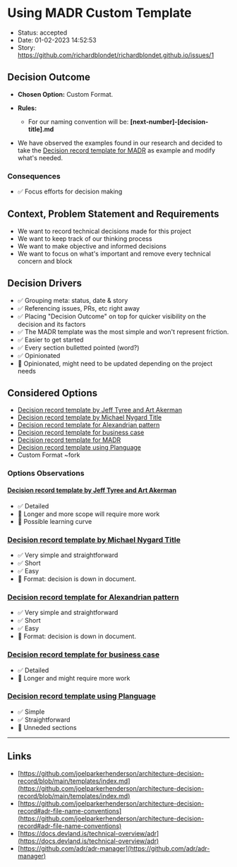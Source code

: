 # Using MADR Custom Template

- Status: accepted
- Date: 01-02-2023 14:52:53
- Story: https://github.com/richardblondet/richardblondet.github.io/issues/1


## Decision Outcome

- **Chosen Option:** Custom Format.
- **Rules:** 
  - For our naming convention will be: **[next-number]-[decision-title].md** 

- We have observed the examples found in our research and decided to take the [Decision record template for MADR](https://github.com/joelparkerhenderson/architecture-decision-record/blob/main/templates/decision-record-template-madr/index.md) as example and modify what's needed.

### Consequences

- ✅ Focus efforts for decision making


## Context, Problem Statement and Requirements

- We want to record technical decisions made for this project
- We want to keep track of our thinking process
- We want to make objective and informed decisions
- We want to focus on what's important and remove every technical concern and block


## Decision Drivers

- ✅ Grouping meta: status, date & story
- ✅ Referencing issues, PRs, etc right away
- ✅ Placing "Decision Outcome" on top for quicker visibility on the decision and its factors
- ✅ The MADR template was the most simple and won't represent friction.
- ✅ Easier to get started
- ✅ Every section bulletted pointed (word?)
- ✅ Opinionated
- 🚫 Opinionated, might need to be updated depending on the project needs


## Considered Options

* [Decision record template by Jeff Tyree and Art Akerman](https://github.com/joelparkerhenderson/architecture-decision-record/blob/main/templates/decision-record-template-by-jeff-tyree-and-art-akerman/index.md)
* [Decision record template by Michael Nygard Title](https://github.com/joelparkerhenderson/architecture-decision-record/blob/main/templates/decision-record-template-by-michael-nygard/index.md)
* [Decision record template for Alexandrian pattern](https://github.com/joelparkerhenderson/architecture-decision-record/blob/main/templates/decision-record-template-for-alexandrian-pattern/index.md)
* [Decision record template for business case](https://github.com/joelparkerhenderson/architecture-decision-record/blob/main/templates/decision-record-template-for-business-case/index.md)
* [Decision record template for MADR](https://github.com/joelparkerhenderson/architecture-decision-record/blob/main/templates/decision-record-template-madr/index.md)
* [Decision record template using Planguage](https://github.com/joelparkerhenderson/architecture-decision-record/blob/main/templates/decision-record-template-using-planguage/index.md)
* Custom Format ~fork


### Options Observations

#### [Decision record template by Jeff Tyree and Art Akerman](https://github.com/joelparkerhenderson/architecture-decision-record/blob/main/templates/decision-record-template-by-jeff-tyree-and-art-akerman/index.md)

- ✅ Detailed
- 🚫 Longer and more scope will require more work
- 🚫 Possible learning curve

###  [Decision record template by Michael Nygard Title](https://github.com/joelparkerhenderson/architecture-decision-record/blob/main/templates/decision-record-template-by-michael-nygard/index.md)


- ✅ Very simple and straightforward
- ✅ Short
- ✅ Easy
- 🚫 Format: decision is down in document.

### [Decision record template for Alexandrian pattern](https://github.com/joelparkerhenderson/architecture-decision-record/blob/main/templates/decision-record-template-for-alexandrian-pattern/index.md)

- ✅ Very simple and straightforward
- ✅ Short
- ✅ Easy
- 🚫 Format: decision is down in document.

### [Decision record template for business case](https://github.com/joelparkerhenderson/architecture-decision-record/blob/main/templates/decision-record-template-for-business-case/index.md)

- ✅ Detailed
- 🚫 Longer and might require more work

### [Decision record template using Planguage](https://github.com/joelparkerhenderson/architecture-decision-record/blob/main/templates/decision-record-template-using-planguage/index.md)

- ✅ Simple
- ✅ Straightforward
- 🚫 Unneded sections

---
## Links

- [https://github.com/joelparkerhenderson/architecture-decision-record/blob/main/templates/index.md](https://github.com/joelparkerhenderson/architecture-decision-record/blob/main/templates/index.md)
- [https://github.com/joelparkerhenderson/architecture-decision-record#adr-file-name-conventions](https://github.com/joelparkerhenderson/architecture-decision-record#adr-file-name-conventions)
- [https://docs.devland.is/technical-overview/adr](https://docs.devland.is/technical-overview/adr)
- [https://github.com/adr/adr-manager](https://github.com/adr/adr-manager)
